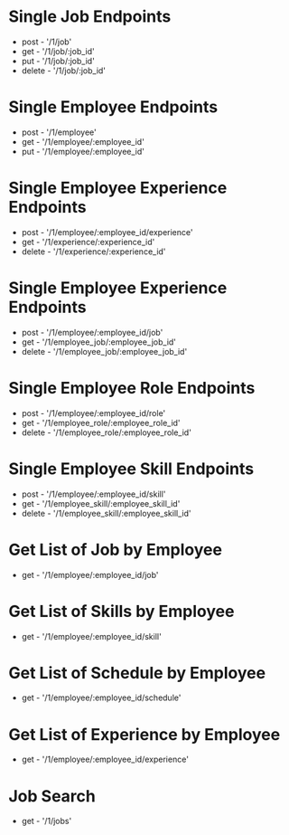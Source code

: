 # Single Job Endpoints #
* post - '/1/job'
* get - '/1/job/:job_id'
* put - '/1/job/:job_id'
* delete - '/1/job/:job_id'

# Single Employee Endpoints #
* post - '/1/employee'
* get - '/1/employee/:employee_id'
* put - '/1/employee/:employee_id'

# Single Employee Experience Endpoints #
* post - '/1/employee/:employee_id/experience'
* get - '/1/experience/:experience_id'
* delete - '/1/experience/:experience_id'

# Single Employee Experience Endpoints #
* post - '/1/employee/:employee_id/job'
* get - '/1/employee_job/:employee_job_id'
* delete - '/1/employee_job/:employee_job_id'

# Single Employee Role Endpoints #
* post - '/1/employee/:employee_id/role'
* get - '/1/employee_role/:employee_role_id'
* delete - '/1/employee_role/:employee_role_id'

# Single Employee Skill Endpoints #
* post - '/1/employee/:employee_id/skill'
* get - '/1/employee_skill/:employee_skill_id'
* delete - '/1/employee_skill/:employee_skill_id'

# Get List of Job by Employee #
* get - '/1/employee/:employee_id/job'

# Get List of Skills by Employee #
* get - '/1/employee/:employee_id/skill'

# Get List of Schedule by Employee #
* get - '/1/employee/:employee_id/schedule'

# Get List of Experience by Employee #
* get - '/1/employee/:employee_id/experience'

# Job Search #
* get - '/1/jobs'
